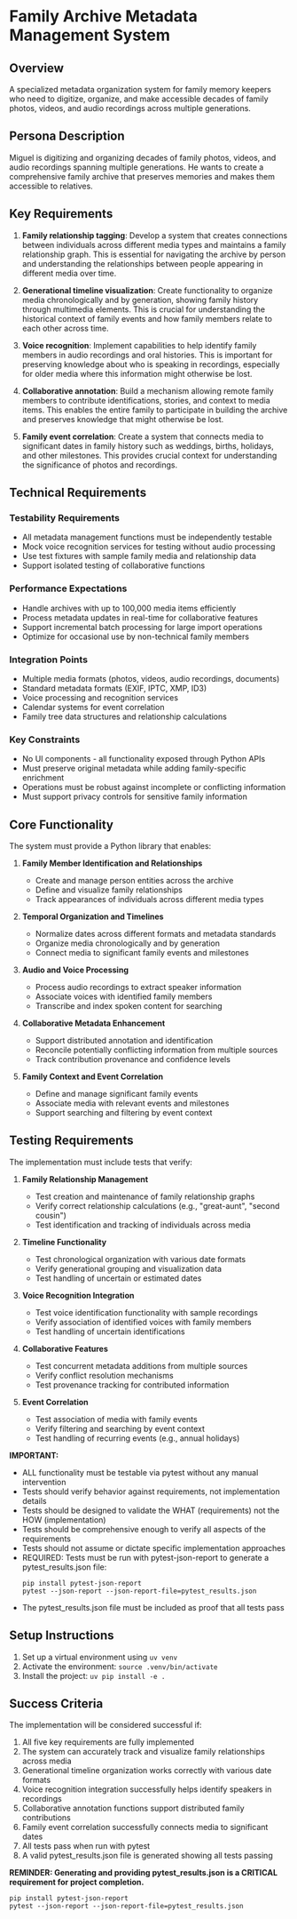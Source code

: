 # Family Archive Metadata Management System

## Overview
A specialized metadata organization system for family memory keepers who need to digitize, organize, and make accessible decades of family photos, videos, and audio recordings across multiple generations.

## Persona Description
Miguel is digitizing and organizing decades of family photos, videos, and audio recordings spanning multiple generations. He wants to create a comprehensive family archive that preserves memories and makes them accessible to relatives.

## Key Requirements
1. **Family relationship tagging**: Develop a system that creates connections between individuals across different media types and maintains a family relationship graph. This is essential for navigating the archive by person and understanding the relationships between people appearing in different media over time.

2. **Generational timeline visualization**: Create functionality to organize media chronologically and by generation, showing family history through multimedia elements. This is crucial for understanding the historical context of family events and how family members relate to each other across time.

3. **Voice recognition**: Implement capabilities to help identify family members in audio recordings and oral histories. This is important for preserving knowledge about who is speaking in recordings, especially for older media where this information might otherwise be lost.

4. **Collaborative annotation**: Build a mechanism allowing remote family members to contribute identifications, stories, and context to media items. This enables the entire family to participate in building the archive and preserves knowledge that might otherwise be lost.

5. **Family event correlation**: Create a system that connects media to significant dates in family history such as weddings, births, holidays, and other milestones. This provides crucial context for understanding the significance of photos and recordings.

## Technical Requirements

### Testability Requirements
- All metadata management functions must be independently testable
- Mock voice recognition services for testing without audio processing
- Use test fixtures with sample family media and relationship data
- Support isolated testing of collaborative functions

### Performance Expectations
- Handle archives with up to 100,000 media items efficiently
- Process metadata updates in real-time for collaborative features
- Support incremental batch processing for large import operations
- Optimize for occasional use by non-technical family members

### Integration Points
- Multiple media formats (photos, videos, audio recordings, documents)
- Standard metadata formats (EXIF, IPTC, XMP, ID3)
- Voice processing and recognition services
- Calendar systems for event correlation
- Family tree data structures and relationship calculations

### Key Constraints
- No UI components - all functionality exposed through Python APIs
- Must preserve original metadata while adding family-specific enrichment
- Operations must be robust against incomplete or conflicting information
- Must support privacy controls for sensitive family information

## Core Functionality

The system must provide a Python library that enables:

1. **Family Member Identification and Relationships**
   - Create and manage person entities across the archive
   - Define and visualize family relationships
   - Track appearances of individuals across different media types

2. **Temporal Organization and Timelines**
   - Normalize dates across different formats and metadata standards
   - Organize media chronologically and by generation
   - Connect media to significant family events and milestones

3. **Audio and Voice Processing**
   - Process audio recordings to extract speaker information
   - Associate voices with identified family members
   - Transcribe and index spoken content for searching

4. **Collaborative Metadata Enhancement**
   - Support distributed annotation and identification
   - Reconcile potentially conflicting information from multiple sources
   - Track contribution provenance and confidence levels

5. **Family Context and Event Correlation**
   - Define and manage significant family events
   - Associate media with relevant events and milestones
   - Support searching and filtering by event context

## Testing Requirements

The implementation must include tests that verify:

1. **Family Relationship Management**
   - Test creation and maintenance of family relationship graphs
   - Verify correct relationship calculations (e.g., "great-aunt", "second cousin")
   - Test identification and tracking of individuals across media

2. **Timeline Functionality**
   - Test chronological organization with various date formats
   - Verify generational grouping and visualization data
   - Test handling of uncertain or estimated dates

3. **Voice Recognition Integration**
   - Test voice identification functionality with sample recordings
   - Verify association of identified voices with family members
   - Test handling of uncertain identifications

4. **Collaborative Features**
   - Test concurrent metadata additions from multiple sources
   - Verify conflict resolution mechanisms
   - Test provenance tracking for contributed information

5. **Event Correlation**
   - Test association of media with family events
   - Verify filtering and searching by event context
   - Test handling of recurring events (e.g., annual holidays)

**IMPORTANT:**
- ALL functionality must be testable via pytest without any manual intervention
- Tests should verify behavior against requirements, not implementation details
- Tests should be designed to validate the WHAT (requirements) not the HOW (implementation)
- Tests should be comprehensive enough to verify all aspects of the requirements
- Tests should not assume or dictate specific implementation approaches
- REQUIRED: Tests must be run with pytest-json-report to generate a pytest_results.json file:
  ```
  pip install pytest-json-report
  pytest --json-report --json-report-file=pytest_results.json
  ```
- The pytest_results.json file must be included as proof that all tests pass

## Setup Instructions
1. Set up a virtual environment using `uv venv`
2. Activate the environment: `source .venv/bin/activate`
3. Install the project: `uv pip install -e .`

## Success Criteria

The implementation will be considered successful if:

1. All five key requirements are fully implemented
2. The system can accurately track and visualize family relationships across media
3. Generational timeline organization works correctly with various date formats
4. Voice recognition integration successfully helps identify speakers in recordings
5. Collaborative annotation functions support distributed family contributions
6. Family event correlation successfully connects media to significant dates
7. All tests pass when run with pytest
8. A valid pytest_results.json file is generated showing all tests passing

**REMINDER: Generating and providing pytest_results.json is a CRITICAL requirement for project completion.**
```
pip install pytest-json-report
pytest --json-report --json-report-file=pytest_results.json
```